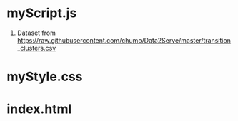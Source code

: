 # myScript.js
1. Dataset from https://raw.githubusercontent.com/chumo/Data2Serve/master/transition_clusters.csv


# myStyle.css


# index.html
